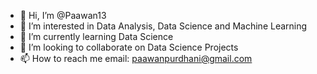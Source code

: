 - 👋 Hi, I’m @Paawan13
- 👀 I’m interested in Data Analysis, Data Science and Machine Learning
- 🌱 I’m currently learning Data Science
- 💞️ I’m looking to collaborate on Data Science Projects
- 📫 How to reach me email: paawanpurdhani@gmail.com

<!---
Paawan13/Paawan13 is a ✨ special ✨ repository because its `README.md` (this file) appears on your GitHub profile.
You can click the Preview link to take a look at your changes.
--->
